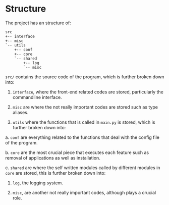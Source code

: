 # Structure

The project has an structure of:

```
src
+-- interface
+-- misc
`-- utils
    +-- conf
    +-- core
    `-- shared
        +-- log
        `-- misc
```

`src/` contains the source code of the program, which is further broken down into:

1. `interface`, where the front-end related codes are stored, particularly
the commandline interface.

2. `misc` are where the not really important codes are stored such as type aliases.

3. `utils` where the functions that is called in `main.py` is stored, which is
further broken down into:

a. `conf` are everything related to the functions that deal with the config
file of the program.

b. `core` are the most crucial piece that executes each feature such as
removal of applications as well as installation.

c. `shared` are where the self written modules called by different modules in
`core` are stored, this is further broken down into:

1. `log`, the logging system.

2. `misc`, are another not really important codes, although plays a
crucial role.
